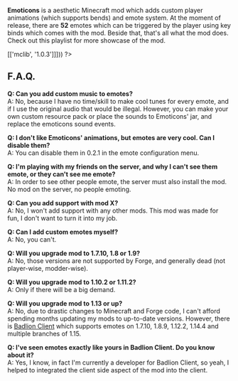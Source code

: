 <?php template('banner', $__data__) ?> 

**Emoticons** is a aesthetic Minecraft mod which adds custom player animations (which supports bends) and emote system. At the moment of release, there are **52** emotes which can be triggered by the player using key binds which comes with the mod. Beside that, that's all what the mod does.
Check out this playlist for more showcase of the mod.

<?php echo youtube('OmruW-fz7ro?list=PL6UPd2Tj65nFUAUardpcX1sGXNEo21ZIQ', $domain) ?> 

<?php template('install', array_merge($__data__, ['dependencies' => [['mclib', '1.0.3']]])) ?> 

## F.A.Q.

**Q: Can you add custom music to emotes?**  
A: No, because I have no time/skill to make cool tunes for every emote, and if I use the original audio that would be illegal. However, you can make your own custom resource pack or place the sounds to Emoticons' jar, and replace the emoticons sound events.

**Q: I don't like Emoticons' animations, but emotes are very cool. Can I disable them?**  
A: You can disable them in 0.2.1 in the emote configuration menu.

**Q: I'm playing with my friends on the server, and why I can't see them emote, or they can't see me emote?**  
A: In order to see other people emote, the server must also install the mod. No mod on the server, no people emoting.

**Q: Can you add support with mod X?**  
A: No, I won't add support with any other mods. This mod was made for fun, I don't want to turn it into my job.

**Q: Can I add custom emotes myself?**  
A: No, you can't.

**Q: Will you upgrade mod to 1.7.10, 1.8 or 1.9?**  
A: No, those versions are not supported by Forge, and generally dead (not player-wise, modder-wise).

**Q: Will you upgrade mod to 1.10.2 or 1.11.2?**  
A: Only if there will be a big demand.

**Q: Will you upgrade mod to 1.13 or up?**  
A: No, due to drastic changes to Minecraft and Forge code, I can't afford spending months updating my mods to up-to-date versions. However, there is [Badlion Client](http://bit.ly/2Z2zBbw) which supports emotes on 1.7.10, 1.8.9, 1.12.2, 1.14.4 and multiple branches of 1.15.

**Q: I've seen emotes exactly like yours in Badlion Client. Do you know about it?**  
A: Yes, I know, in fact I'm currently a developer for Badlion Client, so yeah, I helped to integrated the client side aspect of the mod into the client.

<?php template('install', $__data__) ?> 

<?php template('media', $__data__) ?>